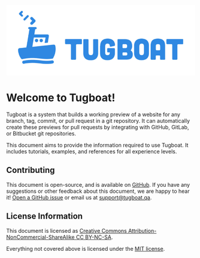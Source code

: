 <img alt="Tugboat Logo" src="logo.png" style="padding: 0; border: none">

# Welcome to Tugboat!

Tugboat is a system that builds a working preview of a website for any branch,
tag, commit, or pull request in a git repository. It can automatically create
these previews for pull requests by integrating with GitHub, GitLab, or
Bitbucket git repositories.

This document aims to provide the information required to use Tugboat. It
includes tutorials, examples, and references for all experience levels.

## Contributing

This document is open-source, and is available on
[GitHub](https://github.com/TugboatQA/docs). If you have any suggestions or
other feedback about this document, we are happy to hear it!
[Open a GitHub issue](https://github.com/TugboatQA/docs/issues/new) or email us
at [support@tugboat.qa](mailto:support@tugboat.qa).

## License Information

This document is licensed as
[Creative Commons Attribution-NonCommercial-ShareAlike CC BY-NC-SA](http://creativecommons.org/licenses/by-nc-sa/4.0/legalcode).

Everything not covered above is licensed under the
[MIT license](https://choosealicense.com/licenses/mit/).

